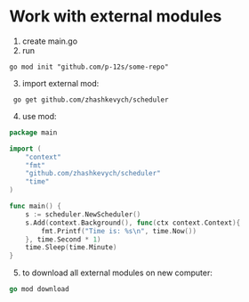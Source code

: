 # Work with external modules

1) create main.go
2) run 
```
go mod init "github.com/p-12s/some-repo"
```   
3) import external mod:
```
 go get github.com/zhashkevych/scheduler
```
4) use mod:
```go
package main

import (
	"context"
	"fmt"
	"github.com/zhashkevych/scheduler"
	"time"
)

func main() {
	s := scheduler.NewScheduler()
	s.Add(context.Background(), func(ctx context.Context){
		fmt.Printf("Time is: %s\n", time.Now())
	}, time.Second * 1)
	time.Sleep(time.Minute)
}
```
5) to download all external modules on new computer:
```go
go mod download
```